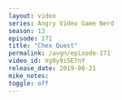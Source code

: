 ```yaml
---
layout: video
series: Angry Video Game Nerd
season: 13
episode: 171
title: "Chex Quest"
permalink: /avgn/episode-171
video_id: Vg0y9i5E7nY
release_date: 2019-08-21
mike_notes:
toggle: off
---
```

